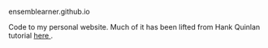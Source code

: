 ensemblearner.github.io


Code to my personal website. Much of it has been lifted from Hank Quinlan tutorial <a href="https://github.com/hankquinlan/hankquinlan.github.io" target="_blank"> here </a>.
